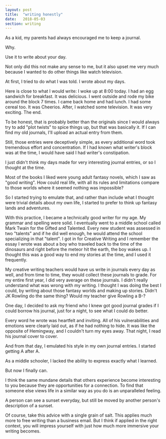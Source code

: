 ```yaml
---
layout: post
title:  "writing honestly"
date:   2018-05-03
section: writing
---
```

As a kid, my parents had always encouraged me to keep a journal. 

Why. 

Use it to write about your day.

Not only did this not make any sense to me, but it also upset me very much because I wanted to do other things like watch television.

At first, I tried to do what I was told. I wrote about my days.

Here is close to what I would write:
I woke up at 8:00 today.
I had an egg sandwich for breakfast. It was delicious.
I went outside and rode my bike around the block 7 times.
I came back home and had lunch. I had some cereal too. It was Cheerios.
After, I watched some television. It was very exciting.
The end.

To be honest, that is probably better than the originals since I would always try to add "plot twists" to spice things up, but that was basically it. If I can find my old journals, I'll upload an actual entry from them.

Still, those entries were deceptively simple, as every additional word took tremendous effort and concentration. If I had known what writer's block was at the time, I would have said I had writer's constipation.

I just didn't think my days made for very interesting journal entries, or so I thought at the time.

Most of the books I liked were young adult fantasy novels, which I saw as "good writing". How could real life, with all its rules and limitations compare to those worlds where it seemed nothing was impossible?

So I started trying to emulate that, and rather than include what I thought were trivial details about my own life, I started to prefer to think up fantasy lands and adventures.

With this practice, I became a technically good writer for my age. My grammar and spelling were solid. I eventually went to a middle school called Mark Twain for the Gifted and Talented. Every new student was assessed in two "talents" and if he did well enough, he would attend the school specializing in that "talent". I got in for Creative Writing and I remember the essay I wrote was about a boy who traveled back to the time of the dinosaurs and right before the meteor hit the earth, the boy wakes up. I thought this was a good way to end my stories at the time, and I used it frequently. 

My creative writing teachers would have us write in journals every day as well, and from time to time, they would collect these journals to grade. For my entire first year, I did very average on these journals. I didn't really understand what was wrong with my writing. I thought I was doing the best I could, by writing about those fantasy worlds and making up stories. Didn't JK Rowling do the same thing? Would my teacher give Rowling a B-?

One day, I decided to ask my friend who I knew got good journal grades if I could borrow his journal, just for a night, to see what I could do better. 

Every word he wrote was heartfelt and inviting. All of his vulnerabilities and emotions were clearly laid out, as if he had nothing to hide. It was like the opposite of Hemingway, and I couldn't turn my eyes away. That night, I read his journal cover to cover.

And from that day, I emulated his style in my own journal entries. I started getting A after A.

As a middle schooler, I lacked the ability to express exactly what I learned.

But now I finally can.

I think the same mundane details that others experience become interesting to you because they are opportunities for a connection. To find that someone else views life in a similar way as you do is an unparalleled feeling. 

A person can see a sunset everyday, but still be moved by another person's description of a sunset.

Of course, take this advice with a single grain of salt. This applies much more to free writing than a business email. But I think if applied in the right context, you will impress yourself with just how much more immersive your writing becomes.
